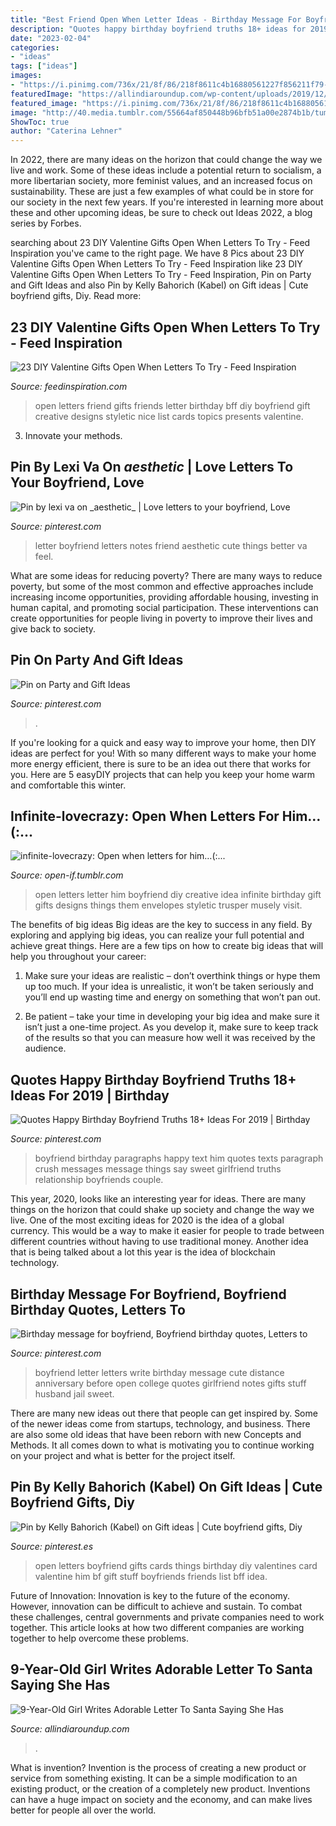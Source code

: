 ```yaml
---
title: "Best Friend Open When Letter Ideas - Birthday Message For Boyfriend, Boyfriend Birthday Quotes, Letters To"
description: "Quotes happy birthday boyfriend truths 18+ ideas for 2019"
date: "2023-02-04"
categories:
- "ideas"
tags: ["ideas"]
images:
- "https://i.pinimg.com/736x/21/8f/86/218f8611c4b16880561227f856211f79--letter-to-my-boyfriend-boyfriend-stuff.jpg"
featuredImage: "https://allindiaroundup.com/wp-content/uploads/2019/12/ezgif-7-42abc5ee71a5.jpg"
featured_image: "https://i.pinimg.com/736x/21/8f/86/218f8611c4b16880561227f856211f79--letter-to-my-boyfriend-boyfriend-stuff.jpg"
image: "http://40.media.tumblr.com/55664af850448b96bfb51a00e2874b1b/tumblr_mp32azWqjD1rvl92do1_1280.jpg"
ShowToc: true
author: "Caterina Lehner"
---
```



In 2022, there are many ideas on the horizon that could change the way we live and work. Some of these ideas include a potential return to socialism, a more libertarian society, more feminist values, and an increased focus on sustainability. These are just a few examples of what could be in store for our society in the next few years. If you're interested in learning more about these and other upcoming ideas, be sure to check out Ideas 2022, a blog series by Forbes.

	

		
searching about 23 DIY Valentine Gifts Open When Letters To Try - Feed Inspiration you've came to the right page. We have 8 Pics about 23 DIY Valentine Gifts Open When Letters To Try - Feed Inspiration like 23 DIY Valentine Gifts Open When Letters To Try - Feed Inspiration, Pin on Party and Gift Ideas and also Pin by Kelly Bahorich (Kabel) on Gift ideas | Cute boyfriend gifts, Diy. Read more:
		
    
## 23 DIY Valentine Gifts Open When Letters To Try - Feed Inspiration

<img loading=lazy src="http://feedinspiration.com/wp-content/uploads/2016/12/My-best-friends-open-when-letters.jpg" onerror="this.onerror=null;this.src='https://tse4.mm.bing.net/th?id=OIP.DsY3t06dKj5jrG1B401NMwHaJ4&amp;pid=15.1';" alt="23 DIY Valentine Gifts Open When Letters To Try - Feed Inspiration">

_Source: feedinspiration.com_

>open letters friend gifts friends letter birthday bff diy boyfriend gift creative designs styletic nice list cards topics presents valentine. 

	

3. Innovate your methods.

    
## Pin By Lexi Va On _aesthetic_ | Love Letters To Your Boyfriend, Love

<img loading=lazy src="https://i.pinimg.com/736x/07/09/ab/0709ab8332718830396a3daca59f8db3.jpg" onerror="this.onerror=null;this.src='https://tse4.mm.bing.net/th?id=OIP.vQDIuP-7Zo28AVQpVfqsUwHaLM&amp;pid=15.1';" alt="Pin by lexi va on _aesthetic_ | Love letters to your boyfriend, Love">

_Source: pinterest.com_

>letter boyfriend letters notes friend aesthetic cute things better va feel. 

	

What are some ideas for reducing poverty?
There are many ways to reduce poverty, but some of the most common and effective approaches include increasing income opportunities, providing affordable housing, investing in human capital, and promoting social participation. These interventions can create opportunities for people living in poverty to improve their lives and give back to society.

    
## Pin On Party And Gift Ideas

<img loading=lazy src="https://i.pinimg.com/736x/61/06/0d/61060d1cc7a0b9f9d95f38675d2563e4.jpg" onerror="this.onerror=null;this.src='https://tse3.mm.bing.net/th?id=OIP.E7VPhWQWXwr7G6dTsh3T8wAAAA&amp;pid=15.1';" alt="Pin on Party and Gift Ideas">

_Source: pinterest.com_

>. 

	

If you're looking for a quick and easy way to improve your home, then DIY ideas are perfect for you! With so many different ways to make your home more energy efficient, there is sure to be an idea out there that works for you. Here are 5 easyDIY projects that can help you keep your home warm and comfortable this winter.

    
## Infinite-lovecrazy: Open When Letters For Him…(:...

<img loading=lazy src="http://40.media.tumblr.com/55664af850448b96bfb51a00e2874b1b/tumblr_mp32azWqjD1rvl92do1_1280.jpg" onerror="this.onerror=null;this.src='https://tse2.mm.bing.net/th?id=OIP.PuT_wVVhgJkdF2odqkvTTQHaJ4&amp;pid=15.1';" alt="infinite-lovecrazy: Open when letters for him…(:...">

_Source: open-if.tumblr.com_

>open letters letter him boyfriend diy creative idea infinite birthday gift gifts designs things them envelopes styletic trusper musely visit. 

	

The benefits of big ideas
Big ideas are the key to success in any field. By exploring and applying big ideas, you can realize your full potential and achieve great things. Here are a few tips on how to create big ideas that will help you throughout your career:
1. Make sure your ideas are realistic – don’t overthink things or hype them up too much. If your idea is unrealistic, it won’t be taken seriously and you’ll end up wasting time and energy on something that won’t pan out.

2. Be patient – take your time in developing your big idea and make sure it isn’t just a one-time project. As you develop it, make sure to keep track of the results so that you can measure how well it was received by the audience.


    
## Quotes Happy Birthday Boyfriend Truths 18+ Ideas For 2019 | Birthday

<img loading=lazy src="https://i.pinimg.com/736x/d2/94/30/d29430e929b97adf38ba1c7be65dc07d.jpg" onerror="this.onerror=null;this.src='https://tse3.mm.bing.net/th?id=OIP.c75VDf8KIN49Leggu-2jiAAAAA&amp;pid=15.1';" alt="Quotes Happy Birthday Boyfriend Truths 18+ Ideas For 2019 | Birthday">

_Source: pinterest.com_

>boyfriend birthday paragraphs happy text him quotes texts paragraph crush messages message things say sweet girlfriend truths relationship boyfriends couple. 

	

This year, 2020, looks like an interesting year for ideas. There are many things on the horizon that could shake up society and change the way we live. One of the most exciting ideas for 2020 is the idea of a global currency. This would be a way to make it easier for people to trade between different countries without having to use traditional money. Another idea that is being talked about a lot this year is the idea of blockchain technology.

    
## Birthday Message For Boyfriend, Boyfriend Birthday Quotes, Letters To

<img loading=lazy src="https://i.pinimg.com/736x/21/8f/86/218f8611c4b16880561227f856211f79--letter-to-my-boyfriend-boyfriend-stuff.jpg" onerror="this.onerror=null;this.src='https://tse3.mm.bing.net/th?id=OIP.f7WZCjocbSQ_Mdl_1lRESwAAAA&amp;pid=15.1';" alt="Birthday message for boyfriend, Boyfriend birthday quotes, Letters to">

_Source: pinterest.com_

>boyfriend letter letters write birthday message cute distance anniversary before open college quotes girlfriend notes gifts stuff husband jail sweet. 

	

There are many new ideas out there that people can get inspired by. Some of the newer ideas come from startups, technology, and business. There are also some old ideas that have been reborn with new Concepts and Methods. It all comes down to what is motivating you to continue working on your project and what is better for the project itself.

    
## Pin By Kelly Bahorich (Kabel) On Gift Ideas | Cute Boyfriend Gifts, Diy

<img loading=lazy src="https://i.pinimg.com/736x/37/d0/fa/37d0fa2b64c7e0d2c86ccaa362574978--open-when-cards-my-man.jpg" onerror="this.onerror=null;this.src='https://tse4.mm.bing.net/th?id=OIP.N1GrgbXVaZlHlltjMqveDgHaNx&amp;pid=15.1';" alt="Pin by Kelly Bahorich (Kabel) on Gift ideas | Cute boyfriend gifts, Diy">

_Source: pinterest.es_

>open letters boyfriend gifts cards things birthday diy valentines card valentine him bf gift stuff boyfriends friends list bff idea. 

	

Future of Innovation:
Innovation is key to the future of the economy. However, innovation can be difficult to achieve and sustain. To combat these challenges, central governments and private companies need to work together. This article looks at how two different companies are working together to help overcome these problems.

    
## 9-Year-Old Girl Writes Adorable Letter To Santa Saying She Has

<img loading=lazy src="https://allindiaroundup.com/wp-content/uploads/2019/12/ezgif-7-42abc5ee71a5.jpg" onerror="this.onerror=null;this.src='https://tse3.mm.bing.net/th?id=OIP.JfaA9YaflBk1kVp0XIdn0QHaD5&amp;pid=15.1';" alt="9-Year-Old Girl Writes Adorable Letter To Santa Saying She Has">

_Source: allindiaroundup.com_

>. 

	

What is invention?
Invention is the process of creating a new product or service from something existing. It can be a simple modification to an existing product, or the creation of a completely new product. Inventions can have a huge impact on society and the economy, and can make lives better for people all over the world.

